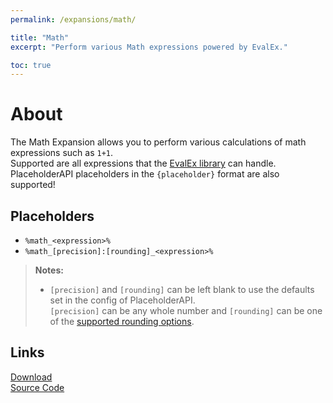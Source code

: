 ```yaml
---
permalink: /expansions/math/

title: "Math"
excerpt: "Perform various Math expressions powered by EvalEx."

toc: true
---
```


# About
The Math Expansion allows you to perform various calculations of math expressions such as `1+1`.  
Supported are all expressions that the [EvalEx library](https://github.com/uklimaschewski/EvalEx) can handle. PlaceholderAPI placeholders in the `{placeholder}` format are also supported!

## Placeholders
- `%math_<expression>%`
- `%math_[precision]:[rounding]_<expression>%`

> **Notes:**  
> - `[precision]` and `[rounding]` can be left blank to use the defaults set in the config of PlaceholderAPI.  
>   `[precision]` can be any whole number and `[rounding]` can be one of the [supported rounding options](https://github.com/Andre601/Math-Expansion/wiki/Config-options#rounding).

## Links

[<i class="fas fa-cloud-download-alt"></i> Download](https://api.extendedclip.com/expansions/math)  
[<i class="fab fa-github"></i> Source Code](https://github.com/Andre601/Math-Expansion)